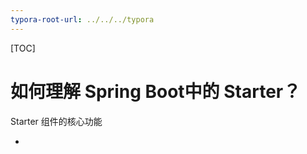 ```yaml
---
typora-root-url: ../../../typora
---
```


[TOC]



# 如何理解 Spring Boot中的 Starter？

Starter 组件的核心功能

- 